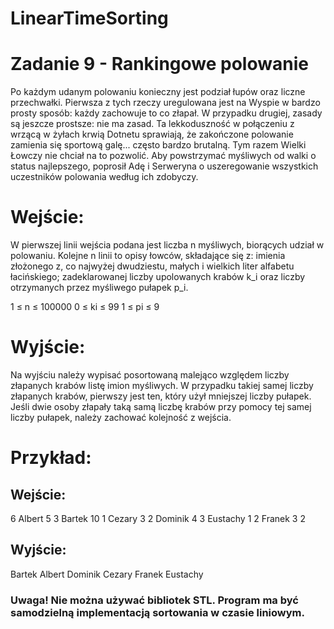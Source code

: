 # LinearTimeSorting

# Zadanie 9 - Rankingowe polowanie
Po każdym udanym polowaniu konieczny jest podział łupów oraz liczne przechwałki. Pierwsza z tych rzeczy uregulowana jest na Wyspie w bardzo prosty sposób: każdy zachowuje to co złapał. W przypadku drugiej, zasady są jeszcze prostsze: nie ma zasad. Ta lekkoduszność w połączeniu z wrzącą w żyłach krwią Dotnetu sprawiają, że zakończone polowanie zamienia się sportową galę... często bardzo brutalną. Tym razem Wielki Łowczy nie chciał na to pozwolić. Aby powstrzymać myśliwych od walki o status najlepszego, poprosił Adę i Serweryna o uszeregowanie wszystkich uczestników polowania według ich zdobyczy.

# Wejście:
W pierwszej linii wejścia podana jest liczba n myśliwych, biorących udział w polowaniu. Kolejne n linii to opisy łowców, składające się z: imienia złożonego z, co najwyżej dwudziestu, małych i wielkich liter alfabetu łacińskiego; zadeklarowanej liczby upolowanych krabów k_i oraz liczby otrzymanych przez myśliwego pułapek p_i.

1 ≤ n ≤ 100000
0 ≤ ki ≤ 99
1 ≤ pi ≤ 9

# Wyjście:
Na wyjściu należy wypisać posortowaną malejąco względem liczby złapanych krabów listę imion myśliwych. W przypadku takiej samej liczby złapanych krabów, pierwszy jest ten, który użył mniejszej liczby pułapek. Jeśli dwie osoby złapały taką samą liczbę krabów przy pomocy tej samej liczby pułapek, należy zachować kolejność z wejścia.

# Przykład:
## Wejście:
6
Albert 5 3
Bartek 10 1
Cezary 3 2
Dominik 4 3
Eustachy 1 2
Franek 3 2
## Wyjście:
Bartek Albert Dominik Cezary Franek Eustachy

### Uwaga! Nie można używać bibliotek STL. Program ma być samodzielną implementacją sortowania w czasie liniowym.
